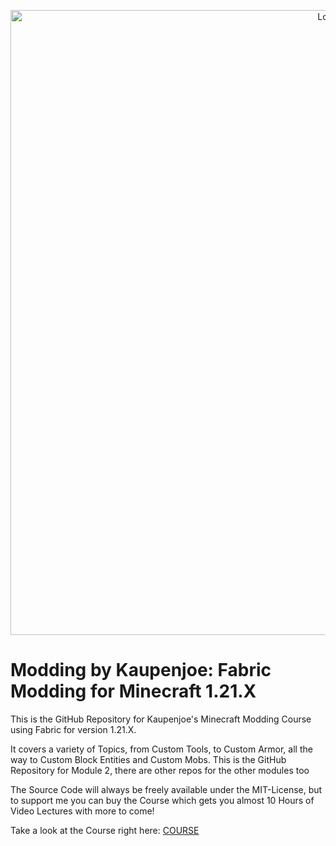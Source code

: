 <a href="https://courses.kaupenjoe.net/p/modding-by-kaupenjoe-fabric-modding-for-minecraft-1-21-x" target="_blank">
<p align="center">
<img src="https://kaupenjoe.net/files/General/Minecraft/Modding/Course/fabric-121x-course-image.jpg" alt="Logo" width="1000"/> 
</p></a>

# Modding by Kaupenjoe: Fabric Modding for Minecraft 1.21.X
This is the GitHub Repository for Kaupenjoe's Minecraft Modding Course using Fabric for version 1.21.X. 

It covers a variety of Topics, from Custom Tools, to Custom Armor, all the way to Custom Block Entities and Custom Mobs. This is the GitHub Repository for Module 2, there are other repos for the other modules too

The Source Code will always be freely available under the MIT-License, but to support me you can buy the Course which gets you almost 10 Hours of Video Lectures with more to come!

Take a look at the Course right here: <a href="https://courses.kaupenjoe.net/p/modding-by-kaupenjoe-fabric-modding-for-minecraft-1-21-x" target="_blank">COURSE</a>
